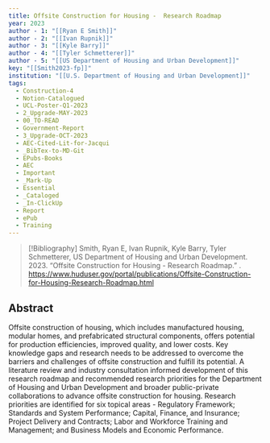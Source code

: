 ```yaml
---
title: Offsite Construction for Housing -  Research Roadmap
year: 2023
author - 1: "[[Ryan E Smith]]"
author - 2: "[[Ivan Rupnik]]"
author - 3: "[[Kyle Barry]]"
author - 4: "[[Tyler Schmetterer]]"
author - 5: "[[US Department of Housing and Urban Development]]"
key: "[[Smith2023-fp]]"
institution: "[[U.S. Department of Housing and Urban Development]]"
tags:
  - Construction-4
  - Notion-Catalogued
  - UCL-Poster-Q1-2023
  - 2_Upgrade-MAY-2023
  - 00_TO-READ
  - Government-Report
  - 3_Upgrade-OCT-2023
  - AEC-Cited-Lit-for-Jacqui
  - _BibTex-to-MD-Git
  - EPubs-Books
  - AEC
  - Important
  - _Mark-Up
  - Essential
  - _Cataloged
  - _In-ClickUp
  - Report
  - ePub
  - Training
---
```


> [!Bibliography]
> Smith, Ryan E, Ivan Rupnik, Kyle Barry, Tyler Schmetterer, US Department of Housing and Urban Development. 2023. “Offsite Construction for Housing -  Research Roadmap.” . https://www.huduser.gov/portal/publications/Offsite-Construction-for-Housing-Research-Roadmap.html

## Abstract
Offsite construction of housing, which includes manufactured housing, modular homes, and prefabricated structural components, offers potential for production efficiencies, improved quality, and lower costs. Key knowledge gaps and research needs to be addressed to overcome the barriers and challenges of offsite construction and fulfill its potential. A literature review and industry consultation informed development of this research roadmap and recommended research priorities for the Department of Housing and Urban Development and broader public-private collaborations to advance offsite construction for housing. Research priorities are identified for six topical areas -  Regulatory Framework; Standards and System Performance; Capital, Finance, and Insurance; Project Delivery and Contracts; Labor and Workforce Training and Management; and Business Models and Economic Performance.